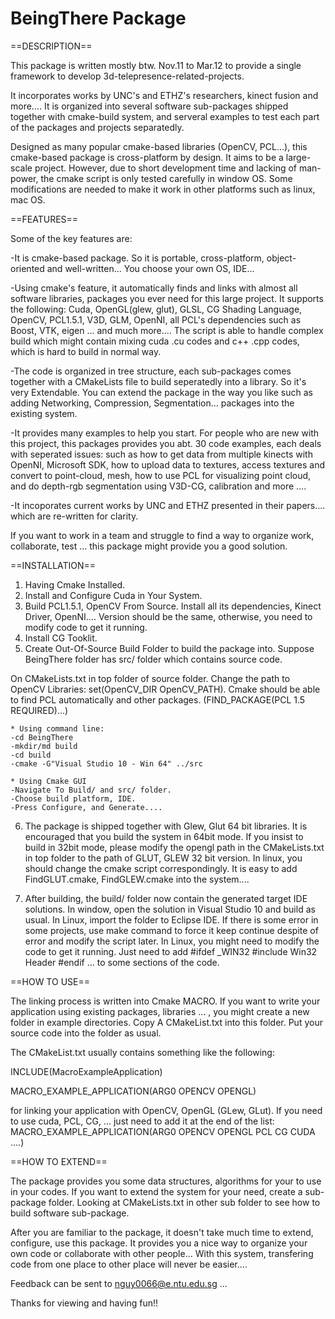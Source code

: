 BeingThere Package
==========

==DESCRIPTION==

This package is written mostly btw. Nov.11 to Mar.12 to provide a single framework to develop 3d-telepresence-related-projects.

It incorporates works by UNC's and ETHZ's researchers, kinect fusion and more.... It is organized into several software sub-packages shipped together with cmake-build system, and serveral examples to test each part of the packages and projects separatedly.

Designed as many popular cmake-based libraries (OpenCV, PCL...), this cmake-based package is cross-platform by design. It aims to be a large-scale project. However, due to short development time and lacking of man-power, the cmake script is only tested carefully in window OS. Some modifications are needed to make it work in other platforms such as linux, mac OS. 

==FEATURES==

Some of the key features are:

-It is cmake-based package. So it is portable, cross-platform, object-oriented and well-written... You choose your own OS, IDE...

-Using cmake's feature, it automatically finds and links with almost all software libraries, packages you ever need for this large project. It supports the following: Cuda, OpenGL(glew, glut), GLSL, CG Shading Language, OpenCV, PCL1.5.1, V3D, GLM, OpenNI, all PCL's dependencies such as Boost, VTK, eigen ... and much more.... The script is able to handle complex build which might contain mixing cuda .cu codes and c++ .cpp codes, which is hard to build in normal way.

-The code is organized in tree structure, each sub-packages comes together with a CMakeLists file to build seperatedly into a library. So it's very Extendable. You can extend the package in the way you like such as adding Networking, Compression, Segmentation... packages into the existing system.

-It provides many examples to help you start. For people who are new with this project, this packages provides you abt. 30 code examples, each deals with seperated issues: such as how to get data from multiple kinects with OpenNI, Microsoft SDK, how to upload data to textures, access textures and convert to point-cloud, mesh, how to use PCL for visualizing point cloud, and do depth-rgb segmentation using V3D-CG, calibration and more ....

-It incoporates current works by UNC and ETHZ presented in their papers.... which are re-written for clarity.

If you want to work in a team and struggle to find a way to organize work, collaborate, test ... this package might provide you a good solution.

==INSTALLATION==

1. Having Cmake Installed. 
2. Install and Configure Cuda in Your System.
3. Build PCL1.5.1, OpenCV From Source. Install all its dependencies, Kinect Driver, OpenNI.... Version should be the same, otherwise, you need to modify code to get it running.
4. Install CG Tooklit.
5. Create Out-Of-Source Build Folder to build the package into. Suppose BeingThere folder has src/ folder which contains source code.

On CMakeLists.txt in top folder of source folder. Change the path to OpenCV Libraries: set(OpenCV_DIR OpenCV_PATH). 
Cmake should be able to find PCL automatically and other packages. (FIND_PACKAGE(PCL 1.5 REQUIRED)...)

    * Using command line: 
	-cd BeingThere
	-mkdir/md build
	-cd build
	-cmake -G"Visual Studio 10 - Win 64" ../src

    * Using Cmake GUI 
	-Navigate To Build/ and src/ folder.
	-Choose build platform, IDE.
	-Press Configure, and Generate....


6. The package is shipped together with Glew, Glut 64 bit libraries. It is encouraged that you build the system in 64bit mode. If you insist to build in 32bit mode, please modify the opengl path in the CMakeLists.txt in top folder to the path of GLUT, GLEW 32 bit version. In linux, you should change the cmake script correspondingly. It is easy to add FindGLUT.cmake, FindGLEW.cmake into the system....

7. After building, the build/ folder now contain the generated target IDE solutions. In window, open the solution in Visual Studio 10 and build as usual. In Linux, import the folder to Eclipse IDE. If there is some error in some projects, use make command to force it keep continue despite of error and modify the script later. In Linux, you might need to modify the code to get it running. Just need to add #ifdef _WIN32 #include Win32 Header #endif ... to some sections of the code.

==HOW TO USE==

The linking process is written into Cmake MACRO. If you want to write your application using existing packages, libraries ... , you might create a new folder in example directories. Copy A CMakeList.txt into this folder. Put your source code into the folder as usual. 

The CMakeList.txt usually contains something like the following:
 
 INCLUDE(MacroExampleApplication)
  
 MACRO_EXAMPLE_APPLICATION(ARG0 OPENCV OPENGL)

for linking your application with OpenCV, OpenGL (GLew, GLut). If you need to use cuda, PCL, CG, ... just need to add it at the end of the list: MACRO_EXAMPLE_APPLICATION(ARG0 OPENCV OPENGL PCL CG CUDA ....)

==HOW TO EXTEND==

The package provides you some data structures, algorithms for your to use in your codes. If you want to extend the system for your need, create a sub-package folder. Looking at CMakeLists.txt in other sub folder to see how to build software sub-package. 

After you are familiar to the package, it doesn't take much time to extend, configure, use this package. It provides you a nice way to organize your own code or collaborate with other people... With this system, transfering code from one place to other place will never be easier.... 

Feedback can be sent to nguy0066@e.ntu.edu.sg ...

Thanks for viewing and having fun!!



